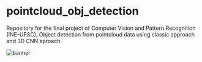 # pointcloud_obj_detection
Repository for the final project of Computer Vision and Pattern Recognition (INE-UFSC), Object detection from pointcloud data using classic approach and 3D CNN aproach.

![banner](https://raw.githubusercontent.com/danilogsch/pointcloud_obj_detection/banner.png)
